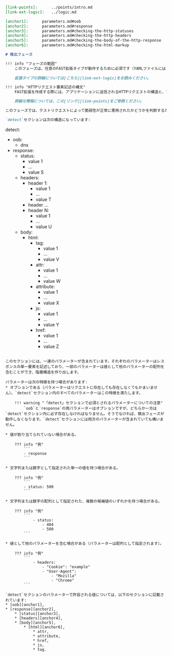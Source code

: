 ```markdown
[link-points]:      ../points/intro.md
[link-ext-logic]:   ../logic.md

[anchor1]:      parameters.md#oob
[anchor2]:      parameters.md#response
[anchor3]:      parameters.md#checking-the-http-statuses
[anchor4]:      parameters.md#checking-the-http-headers
[anchor5]:      parameters.md#checking-the-body-of-the-http-response
[anchor6]:      parameters.md#checking-the-html-markup

# 検出フェーズ

!!! info "フェーズの範囲"
    このフェーズは、任意のFAST拡張タイプが動作するために必須です（YAMLファイルには`detect`セクションが含まれている必要があります）。
  
    拡張タイプの詳細については[こちら][link-ext-logic]をお読みください。

!!! info "HTTPリクエスト要素記述の構文"
    FAST拡張を作成する際には、アプリケーションに送信されるHTTPリクエストの構造と、アプリケーションから受信されるHTTPレスポンスの構造を理解し、ポイントを使用して作業する必要があるリクエスト要素を正しく記述する必要があります。

    詳細な情報については、この[リンク][link-points]をご参照ください。

このフェーズでは、テストリクエストによって脆弱性が正常に悪用されたかどうかを判断するために、サーバーレスポンス内で探すべきパラメーターを指定します。

`detect`セクションは次の構造になっています:

```
detect:
  - oob:
    - dns
  - response:
    - status:
      - value 1
      - …
      - value S
    - headers:
      - header 1: 
        - value 1
        - …
        - value T
      - header …
      - header N:
        - value 1
        - …
        - value U
    - body:
      - html:
        - tag:
          - value 1
          - …
          - value V
        - attr:
          - value 1
          - …
          - value W
        - attribute:
          - value 1
          - …
          - value X
        - js:
          - value 1
          - …
          - value Y
        - href:
          - value 1
          - …
          - value Z
```

このセクションには、一連のパラメーターが含まれています。それぞれのパラメーターはレスポンスの単一要素を記述しており、一部のパラメーターは値として他のパラメーターの配列を含むことができ、階層構造を作り出します。

パラメーターは次の特徴を持つ場合があります:
* オプションである（パラメーターはリクエストに存在しても存在しなくてもかまいません）。`detect`セクション内のすべてのパラメーターはこの特徴を満たします。
 
    !!! warning "「detect」セクションで必須とされるパラメーターについての注意"
        `oob`と`response`の両パラメーターはオプションですが、どちらか一方は`detect`セクション内に必ず存在しなければなりません。そうでなければ、検出フェーズが動作しなくなります。`detect`セクションには両方のパラメーターが含まれていても構いません。

* 値が割り当てられていない場合がある。  
    
    ??? info "例"
        ```
        - response
        ```    

* 文字列または数字として指定された単一の値を持つ場合がある。
    
    ??? info "例"
        ```
        - status: 500
        ```

* 文字列または数字の配列として指定された、複数の候補値のいずれかを持つ場合がある。 
    
    ??? info "例"
        ```
            - status: 
                - 404
                - 500
        ```

* 値として他のパラメーターを含む場合がある（パラメーターは配列として指定されます）。
    
    ??? info "例"
        ```
            - headers: 
                - "Cookie": "example"
                - "User-Agent":
                    - "Mozilla"
                    - "Chrome"
        ```

`detect`セクションのパラメーターで許容される値については、以下のセクションに記載されています:
* [oob][anchor1],
* [response][anchor2],
    * [status][anchor3],
    * [headers][anchor4],
    * [body][anchor5],
        * [html][anchor6],
            * attr,
            * attribute,
            * href,
            * js,
            * tag.
```